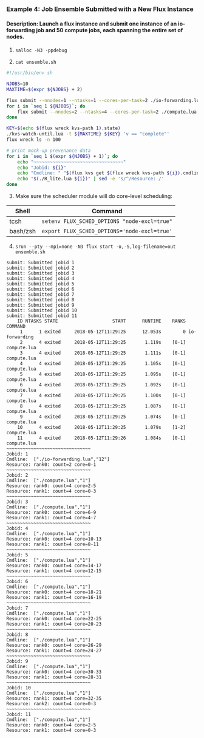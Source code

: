 ### Example 4: Job Ensemble Submitted with a New Flux Instance

#### Description: Launch a flux instance and submit one instance of an io-forwarding job and 50 compute jobs, each spanning the entire set of nodes.

1. `salloc -N3 -ppdebug`

2. `cat ensemble.sh`

```sh
#!/usr/bin/env sh

NJOBS=10
MAXTIME=$(expr ${NJOBS} + 2)

flux submit --nnodes=1 --ntasks=1 --cores-per-task=2 ./io-forwarding.lua ${MAXTIME}
for i in `seq 1 ${NJOBS}`; do
    flux submit --nnodes=2 --ntasks=4 --cores-per-task=2 ./compute.lua 1
done

KEY=$(echo $(flux wreck kvs-path 1).state)
./kvs-watch-until.lua -t ${MAXTIME} ${KEY} 'v == "complete"'
flux wreck ls -n 100

# print mock-up prevenance data
for i in `seq 1 $(expr ${NJOBS} + 1)`; do
    echo "~~~~~~~~~~~~~~~~~~~~~~~~~~~~~~~~~"
    echo "Jobid: ${i}"
    echo "Cmdline: " "$(flux kvs get $(flux wreck kvs-path ${i}).cmdline)"
    echo "$(./R_lite.lua ${i})" | sed -e 's/^/Resource: /'
done
```

3. Make sure the scheduler module will do core-level scheduling:

| Shell     | Command                                        |
| -----     | ----------                                     |
| tcsh      | `setenv FLUX_SCHED_OPTIONS "node-excl=true"`   |
| bash/zsh  | `export FLUX_SCHED_OPTIONS='node-excl=true'`   |

4. `srun --pty --mpi=none -N3 flux start -o,-S,log-filename=out ensemble.sh`

```
submit: Submitted jobid 1
submit: Submitted jobid 2
submit: Submitted jobid 3
submit: Submitted jobid 4
submit: Submitted jobid 5
submit: Submitted jobid 6
submit: Submitted jobid 7
submit: Submitted jobid 8
submit: Submitted jobid 9
submit: Submitted jobid 10
submit: Submitted jobid 11
    ID NTASKS STATE                    START      RUNTIME    RANKS COMMAND
     1      1 exited     2018-05-12T11:29:25      12.053s        0 io-forwarding
     2      4 exited     2018-05-12T11:29:25       1.119s    [0-1] compute.lua
     3      4 exited     2018-05-12T11:29:25       1.111s    [0-1] compute.lua
     4      4 exited     2018-05-12T11:29:25       1.105s    [0-1] compute.lua
     5      4 exited     2018-05-12T11:29:25       1.095s    [0-1] compute.lua
     6      4 exited     2018-05-12T11:29:25       1.092s    [0-1] compute.lua
     7      4 exited     2018-05-12T11:29:25       1.100s    [0-1] compute.lua
     8      4 exited     2018-05-12T11:29:25       1.087s    [0-1] compute.lua
     9      4 exited     2018-05-12T11:29:25       1.074s    [0-1] compute.lua
    10      4 exited     2018-05-12T11:29:25       1.079s    [1-2] compute.lua
    11      4 exited     2018-05-12T11:29:26       1.084s    [0-1] compute.lua
~~~~~~~~~~~~~~~~~~~~~~~~~~~~~~~
Jobid: 1
Cmdline:  ["./io-forwarding.lua","12"]
Resource: rank0: count=2 core=0-1
~~~~~~~~~~~~~~~~~~~~~~~~~~~~~~~
Jobid: 2
Cmdline:  ["./compute.lua","1"]
Resource: rank0: count=4 core=2-5
Resource: rank1: count=4 core=0-3
~~~~~~~~~~~~~~~~~~~~~~~~~~~~~~~
Jobid: 3
Cmdline:  ["./compute.lua","1"]
Resource: rank0: count=4 core=6-9
Resource: rank1: count=4 core=4-7
~~~~~~~~~~~~~~~~~~~~~~~~~~~~~~~
Jobid: 4
Cmdline:  ["./compute.lua","1"]
Resource: rank0: count=4 core=10-13
Resource: rank1: count=4 core=8-11
~~~~~~~~~~~~~~~~~~~~~~~~~~~~~~~
Jobid: 5
Cmdline:  ["./compute.lua","1"]
Resource: rank0: count=4 core=14-17
Resource: rank1: count=4 core=12-15
~~~~~~~~~~~~~~~~~~~~~~~~~~~~~~~
Jobid: 6
Cmdline:  ["./compute.lua","1"]
Resource: rank0: count=4 core=18-21
Resource: rank1: count=4 core=16-19
~~~~~~~~~~~~~~~~~~~~~~~~~~~~~~~
Jobid: 7
Cmdline:  ["./compute.lua","1"]
Resource: rank0: count=4 core=22-25
Resource: rank1: count=4 core=20-23
~~~~~~~~~~~~~~~~~~~~~~~~~~~~~~~
Jobid: 8
Cmdline:  ["./compute.lua","1"]
Resource: rank0: count=4 core=26-29
Resource: rank1: count=4 core=24-27
~~~~~~~~~~~~~~~~~~~~~~~~~~~~~~~
Jobid: 9
Cmdline:  ["./compute.lua","1"]
Resource: rank0: count=4 core=30-33
Resource: rank1: count=4 core=28-31
~~~~~~~~~~~~~~~~~~~~~~~~~~~~~~~
Jobid: 10
Cmdline:  ["./compute.lua","1"]
Resource: rank1: count=4 core=32-35
Resource: rank2: count=4 core=0-3
~~~~~~~~~~~~~~~~~~~~~~~~~~~~~~~
Jobid: 11
Cmdline:  ["./compute.lua","1"]
Resource: rank0: count=4 core=2-5
Resource: rank1: count=4 core=0-3
```
